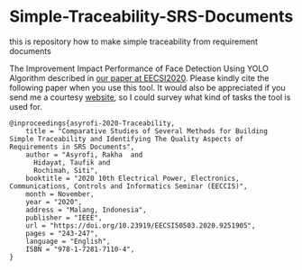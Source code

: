 # Simple-Traceability-SRS-Documents
this is repository how to make simple traceability from requirement documents

The Improvement Impact Performance of Face Detection Using YOLO Algorithm described in [our paper at EECSI2020](https://ieeexplore.ieee.org/document/9251905). Please kindly cite the following paper when you use this tool. It would also be appreciated if you send me a courtesy [website](http://rakha.asyrofi.com/), so I could survey what kind of tasks the tool is used for. 
```
@inproceedings{asyrofi-2020-Traceability,
    title = "Comparative Studies of Several Methods for Building Simple Traceability and Identifying The Quality Aspects of Requirements in SRS Documents",
    author = "Asyrofi, Rakha  and
      Hidayat, Taufik and
      Rochimah, Siti",
    booktitle = "2020 10th Electrical Power, Electronics, Communications, Controls and Informatics Seminar (EECCIS)",
    month = November,
    year = "2020",
    address = "Malang, Indonesia",
    publisher = "IEEE",
    url = "https://doi.org/10.23919/EECSI50503.2020.9251905",
    pages = "243-247",
    language = "English",
    ISBN = "978-1-7281-7110-4",
}
```

